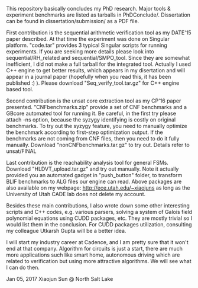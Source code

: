 This repository basically concludes my PhD research. Major tools & experiment
benchmarks are listed as tarballs in PhDConclude/. Dissertation can be found
in dissertation/submission/ as a PDF file.

First contribution is the sequential arithmetic verification tool as my DATE'15
paper described. At that time the experiment was done on Singular platform.
"code.tar" provides 3 typical Singular scripts for running experiments.
If you are seeking more details please look into sequential/RH_related and 
sequential/SMPO_tool. Since they are somewhat inefficient, I did not make 
a full tarball for the integrated tool. Actually I used C++ engine to get
better results, which appears in my disertation and will appear in a 
journal paper (hopefully when you read this, it has been published :) ).
Please download "Seq_verify_tool.tar.gz" for C++ engine based tool.

Second contribution is the unsat core extraction tool as my CP'16 paper presented.
"CNFbenchmarks.zip" provide a set of CNF benchmarks and a GBcore automated tool
for running it. Be careful, in the first try please attach -ns option,
because the syzygy identifying is costly on original benchmarks. To try out the
syzygy feature, you need to manually optimize the benchmark according to
first-step optimization output. If the benchmarks are not coming from CNF 
files, then you need to do it fully manually. Download "nonCNFbenchmarks.tar.gz"
to try out. Details refer to unsat/FINAL

Last contribution is the reachability analysis tool for general FSMs. Download
"HLDVT_upload.tar.gz" and try out manually. Note it actually provided you an
automated gadget in "push_button" folder, to transform BLIF benchmarks to
ALG files our engine can read. Above packages are also available on my webpage:
http://ece.utah.edu/~xiaojuns
as long as the University of Utah CADE lab does not delete my account.

Besides these main contributions, I also wrote down some other interesting
scripts and C++ codes, e.g. various parsers, solving a system of Galois field
polynomial equations using CUDD packages, etc. They are mostly trivial so I
would list them in the conclusion. For CUDD packages utilization, consulting
my colleague Utkarsh Gupta will be a better idea.

I will start my industry career at Cadence, and I am pretty sure that it won't
end at that company. Algorithm for circuits is just a start, there are much more
applications such like smart home, autonomous driving which are related to 
verification but using more attractive algorithms. We will see what I can do then.

Jan 05, 2017
Xiaojun Sun @ North Salt Lake
